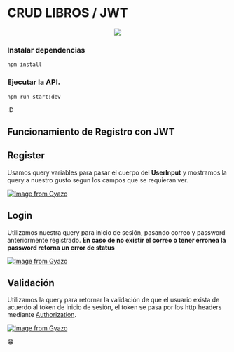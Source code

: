 # CRUD LIBROS / JWT

<p align="center">
  <img src="https://i.gyazo.com/e54b63e0e5c0b64edf3b5c5f3d61c6a5.png"/>
</p>


### Instalar dependencias

```
npm install
```

### Ejecutar la API.

```
npm run start:dev
```

:D

## Funcionamiento de Registro con JWT

## Register
Usamos query variables para pasar el cuerpo del **UserInput** y mostramos la query a nuestro gusto segun los campos que se requieran ver.

[![Image from Gyazo](https://i.gyazo.com/19d53fa0b5fe5f0009c7d50603358daf.png)](https://gyazo.com/19d53fa0b5fe5f0009c7d50603358daf)


## Login

Utilizamos nuestra query para inicio de sesión, pasando correo y password anteriormente registrado. **En caso de no existir el correo o tener erronea la password retorna un error de status**

[![Image from Gyazo](https://i.gyazo.com/20356faf41b026dc9dbaee2ac6e09dc1.png)](https://gyazo.com/20356faf41b026dc9dbaee2ac6e09dc1)

## Validación

Utilizamos la query para retornar la validación de que el usuario exista de acuerdo al token de inicio de sesión, el token se pasa por los http headers mediante [Authorization](https://www.prisma.io/tutorials/authentication-in-apollo-server-ct21).



[![Image from Gyazo](https://i.gyazo.com/d2c58c336647cf4b7041c2f72286c4c4.png)](https://gyazo.com/d2c58c336647cf4b7041c2f72286c4c4)


:grin: